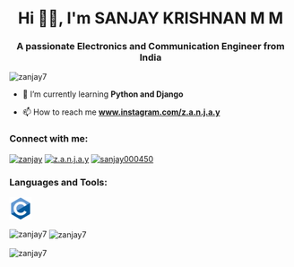 <h1 align="center">Hi 👋🏻, I'm SANJAY KRISHNAN M M</h1>
<h3 align="center">A passionate Electronics and Communication Engineer from India</h3>

<p align="left"> <img src="https://komarev.com/ghpvc/?username=zanjay7&label=Profile%20views&color=0e75b6&style=flat" alt="zanjay7" /> </p>

- 🌱 I’m currently learning **Python and Django**

- 📫 How to reach me **www.instagram.com/z.a.n.j.a.y**

<h3 align="left">Connect with me:</h3>
<p align="left">
<a href="https://linkedin.com/in/zanjay" target="blank"><img align="center" src="https://raw.githubusercontent.com/rahuldkjain/github-profile-readme-generator/master/src/images/icons/Social/linked-in-alt.svg" alt="zanjay" height="30" width="40" /></a>
<a href="https://instagram.com/z.a.n.j.a.y" target="blank"><img align="center" src="https://raw.githubusercontent.com/rahuldkjain/github-profile-readme-generator/master/src/images/icons/Social/instagram.svg" alt="z.a.n.j.a.y" height="30" width="40" /></a>
<a href="https://discord.gg/sanjay000450" target="blank"><img align="center" src="https://raw.githubusercontent.com/rahuldkjain/github-profile-readme-generator/master/src/images/icons/Social/discord.svg" alt="sanjay000450" height="30" width="40" /></a>
</p>

<h3 align="left">Languages and Tools:</h3>
<p align="left"> <a href="https://www.cprogramming.com/" target="_blank" rel="noreferrer"> <img src="https://raw.githubusercontent.com/devicons/devicon/master/icons/c/c-original.svg" alt="c" width="40" height="40"/> </a> </p>

<p><img align="left" src="https://github-readme-stats.vercel.app/api/top-langs?username=zanjay7&show_icons=true&locale=en&layout=compact" alt="zanjay7" /></p>

<p>&nbsp;<img align="center" src="https://github-readme-stats.vercel.app/api?username=zanjay7&show_icons=true&locale=en" alt="zanjay7" /></p>

<p><img align="center" src="https://github-readme-streak-stats.herokuapp.com/?user=zanjay7&" alt="zanjay7" /></p>

